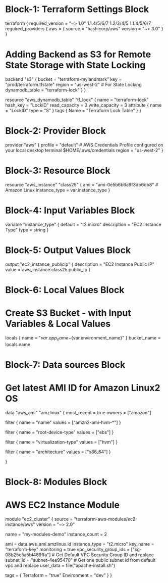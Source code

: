 
# Block-1: **Terraform Settings Block**
terraform {
  required_version = "~> 1.0"         1.1.4/5/6/7   1.2/3/4/5 1.1.4/5/6/7
  required_providers {
    aws = {
      source  = "hashicorp/aws"
      version = "~> 3.0"
    }
  }

  
  # Adding Backend as S3 for Remote State Storage with State Locking
  backend "s3" {
    bucket = "terraform-mylandmark"
    key    = "prod/terraform.tfstate"
    region = "us-west-2"
    # For State Locking
    dynamodb_table = "terraform-lock"
  }
}

resource "aws_dynamodb_table" “tf_lock" {
  name = "terraform-lock"
  hash_key = "LockID"
  read_capacity = 3
  write_capacity = 3
  attribute {
     name = "LockID"
     type = "S"
   }
  tags  {
    Name = "Terraform Lock Table"
   }
 }


# Block-2: **Provider Block**
provider "aws" {
  profile = "default" # AWS Credentials Profile configured on your local desktop terminal  $HOME/.aws/credentials
  region  = "us-west-2"
}

# Block-3: **Resource Block**
resource "aws_instance" "class25" {
  ami           = "ami-0e5b6b6a9f3db6db8" # Amazon Linux
  instance_type = var.instance_type
}

# Block-4: **Input Variables Block**
variable "instance_type" {
  default = "t2.micro"
  description = "EC2 Instance Type"
  type = string
}

# Block-5: **Output Values Block**
output "ec2_instance_publicip" {
  description = "EC2 Instance Public IP"
  value = aws_instance.class25.public_ip
}

# Block-6: **Local Values Block**
# Create S3 Bucket - with Input Variables & Local Values
locals {
  name = "${var.app_name}-${var.environment_name}"
}
bucket_name = locals.name


# Block-7: **Data sources Block**
# Get latest AMI ID for Amazon Linux2 OS
data "aws_ami" "amzlinux" {
  most_recent      = true
  owners           = ["amazon"]

  filter {
    name   = "name"
    values = ["amzn2-ami-hvm-*"]
  }

  filter {
    name   = "root-device-type"
    values = ["ebs"]
  }

  filter {
    name   = "virtualization-type"
    values = ["hvm"]
  }

  filter {
    name   = "architecture"
    values = ["x86_64"]
  }

}


# Block-8: **Modules Block**
# AWS EC2 Instance Module

module "ec2_cluster" {
  source                 = "terraform-aws-modules/ec2-instance/aws"
  version                = "~> 2.0"

  name                   = "my-modules-demo"
  instance_count         = 2

  ami                    = data.aws_ami.amzlinux.id
  instance_type          = "t2.micro"
  key_name               = "terraform-key"
  monitoring             = true
  vpc_security_group_ids = ["sg-08b25c5a5bf489ffa"]  # Get Default VPC Security Group ID and replace
  subnet_id              = "subnet-4ee95470" # Get one public subnet id from default vpc and replace
  user_data               = file("apache-install.sh")

  tags = {
    Terraform   = "true"
    Environment = "dev"
  }
}

